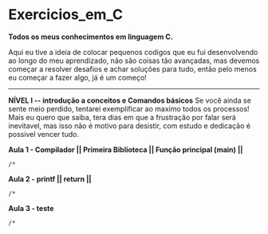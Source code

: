 # Exercicios_em_C
 **Todos os meus conhecimentos em linguagem C.**
 
 Aqui eu tive a ideia de colocar pequenos codigos que eu fui desenvolvendo 
 ao longo do meu aprendizado, não são coisas tão avançadas, mas devemos 
 começar a resolver desafios e achar soluções para tudo, então pelo menos 
 eu começar a fazer algo, já é um começo!  
 _____________________________________________________________________________

**NÍVEL I -- introdução a conceitos e Comandos básicos**
    Se você ainda se sente meio perdido, tentarei exemplificar ao maximo todos os processos!
    Mais eu quero que saiba, tera dias em que a frustração por falar será inevitavel, 
    mas isso não é motivo para desistir, com estudo e dedicação é possivel vencer tudo.  

**Aula 1 - Compilador || Primeira Biblioteca || Função principal (main) ||**


    /* 


**Aula 2 -  printf || return ||** 

    /* 


**Aula 3 - teste** 

    /* 




